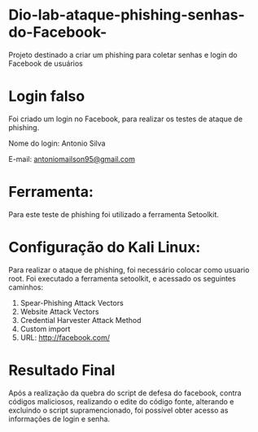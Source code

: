 # Dio-lab-ataque-phishing-senhas-do-Facebook-
Projeto destinado a criar um phishing para coletar senhas e login do Facebook de usuários

# Login falso
Foi criado um login no Facebook, para realizar os testes de ataque de phishing.

Nome do login: Antonio Silva

E-mail: antoniomailson95@gmail.com

# Ferramenta:
Para este teste de phishing foi utilizado a ferramenta Setoolkit.

# Configuração do Kali Linux: 
Para realizar o ataque de phishing, foi necessário colocar como usuario root. 
Foi executado a ferramenta setoolkit, e acessado os seguintes caminhos: 
1) Spear-Phishing Attack Vectors
2) Website Attack Vectors
3) Credential Harvester Attack Method
4) Custom import
6) URL: http://facebook.com/

# Resultado Final
Após a realização da quebra do script de defesa do facebook, contra códigos maliciosos, realizando o edite do código fonte, alterando e excluindo o script supramencionado, foi possível obter acesso as informações de login e senha. 
